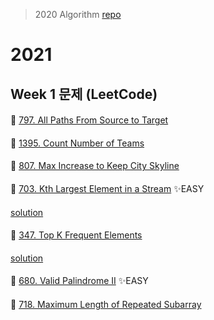 > 2020 Algorithm [repo](https://github.com/OneHundredMillionSalary/Algorithm/tree/master/week33)
# 2021
## Week 1 문제 (LeetCode)

####
👀 [797. All Paths From Source to Target](https://leetcode.com/problems/all-paths-from-source-to-target/)
####

####
👀 [1395. Count Number of Teams](https://leetcode.com/problems/count-number-of-teams/)
####

####
👀 [807. Max Increase to Keep City Skyline](https://leetcode.com/problems/max-increase-to-keep-city-skyline/)
####

####
👀 [703. Kth Largest Element in a Stream](https://leetcode.com/problems/kth-largest-element-in-a-stream/) ✨EASY
####
[solution](https://github.com/so-ohee/Algorithm/blob/main/src/me/algo/LeetCode/L_703.java)
####
👀 [347. Top K Frequent Elements](https://leetcode.com/problems/top-k-frequent-elements/)
####
[solution](https://github.com/so-ohee/Algorithm/blob/main/src/me/algo/LeetCode/L_347.java)
####
👀 [680. Valid Palindrome II](https://leetcode.com/problems/valid-palindrome-ii/) ✨EASY
####

####
👀 [718. Maximum Length of Repeated Subarray](https://leetcode.com/problems/maximum-length-of-repeated-subarray/)
####

